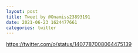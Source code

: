 ```yaml
--- 
layout: post 
title: Tweet by @Onamiss23893191 
date: 2021-06-23 1624477661 
categories: twitter 
--- 
```

https://twitter.com/o/status/1407787008064475139